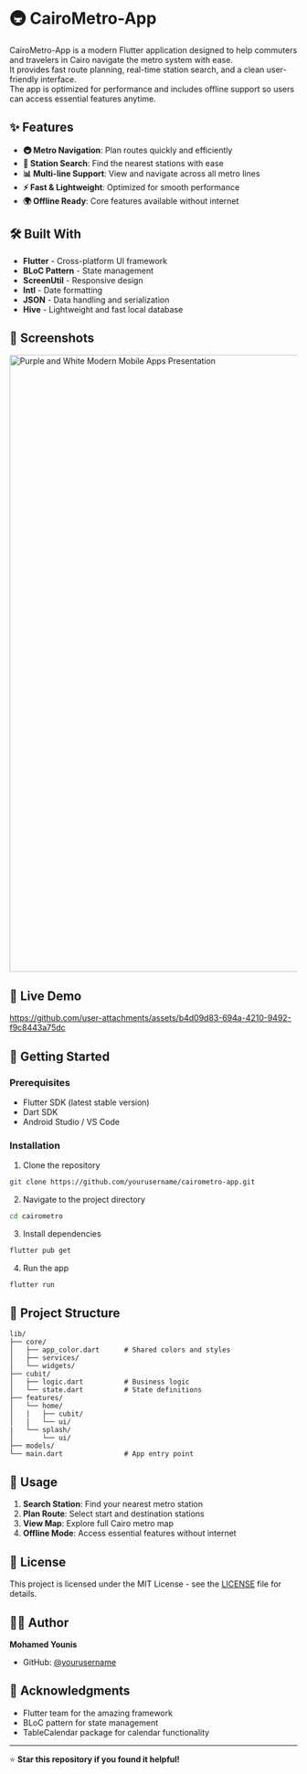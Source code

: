 # 🚇 CairoMetro-App  

CairoMetro-App is a modern Flutter application designed to help commuters and travelers in Cairo navigate the metro system with ease.  
It provides fast route planning, real-time station search, and a clean user-friendly interface.  
The app is optimized for performance and includes offline support so users can access essential features anytime.  

## ✨ Features  

- **🚇 Metro Navigation**: Plan routes quickly and efficiently  
- **📍 Station Search**: Find the nearest stations with ease  
- **📊 Multi-line Support**: View and navigate across all metro lines  
- **⚡ Fast & Lightweight**: Optimized for smooth performance  
- **🌍 Offline Ready**: Core features available without internet  

## 🛠️ Built With

- **Flutter** - Cross-platform UI framework  
- **BLoC Pattern** - State management  
- **ScreenUtil** - Responsive design  
- **Intl** - Date formatting  
- **JSON** - Data handling and serialization  
- **Hive** - Lightweight and fast local database  

## 📸 Screenshots
<img width="1920" height="1080" alt="Purple and White Modern Mobile Apps Presentation" src="https://github.com/user-attachments/assets/c96aac8e-e8ba-4e3f-ba6f-96f55d741e17" />

## 📱 Live Demo
https://github.com/user-attachments/assets/b4d09d83-694a-4210-9492-f9c8443a75dc

## 🚀 Getting Started

### Prerequisites

- Flutter SDK (latest stable version)
- Dart SDK
- Android Studio / VS Code

### Installation

1. Clone the repository
```bash
git clone https://github.com/yourusername/cairometro-app.git
```

2. Navigate to the project directory
```bash
cd cairometro
```

3. Install dependencies
```bash
flutter pub get
```

4. Run the app
```bash
flutter run
```

## 📁 Project Structure

```
lib/
├── core/
│   ├── app_color.dart      # Shared colors and styles
│   ├── services/
│   └── widgets/
├── cubit/
│   ├── logic.dart          # Business logic
│   └── state.dart          # State definitions
├── features/
│   └── home/
│   |   ├── cubit/
│   |   └── ui/
|   └── splash/
│       └── ui/     
├── models/
└── main.dart               # App entry point
```

## 🎯 Usage

1. **Search Station**: Find your nearest metro station
2. **Plan Route**: Select start and destination stations
3. **View Map**: Explore full Cairo metro map
4. **Offline Mode**: Access essential features without internet

## 📄 License

This project is licensed under the MIT License - see the [LICENSE](LICENSE) file for details.

## 👨‍💻 Author

**Mohamed Younis**
- GitHub: [@yourusername](https://github.com/mohamedyounis10/)

## 🙏 Acknowledgments

- Flutter team for the amazing framework
- BLoC pattern for state management
- TableCalendar package for calendar functionality

---

⭐ **Star this repository if you found it helpful!**
